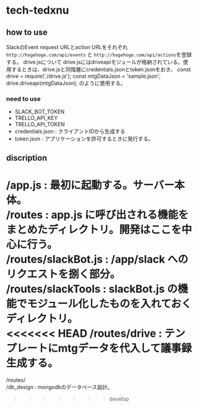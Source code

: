 # tech-tedxnu  
## how to use  
SlackのEvent request URLとaction URLをそれぞれ `http://hogehoge.com/api/events` と `http://hogehoge.com/api/actions`を登録する。
drive.jsについて
drive.jsにはdriveapiモジュールが格納されている。使用するときは、drive.jsと同階層にcredentials.jsonとtoken.jsonをおき、
    const drive = require('./drive.js');
    const mtgDataJson = 'sample.json';
    drive.driveapi(mtgDataJson);
のように使用する。
### need to use  
 - SLACK_BOT_TOKEN
 - TRELLO_API_KEY
 - TRELLO_API_TOKEN
 - credentials.json : クライアントIDから生成する
 - token.json : アプリケーションを許可するときに発行する。
## discription  
/app.js : 最初に起動する。サーバー本体。  
/routes : app.js に呼び出される機能をまとめたディレクトリ。開発はここを中心に行う。  
/routes/slackBot.js : /app/slack へのリクエストを捌く部分。  
/routes/slackTools : slackBot.js の機能でモジュール化したものを入れておくディレクトリ。  
<<<<<<< HEAD
/routes/drive : テンプレートにmtgデータを代入して議事録生成する。
=======
/routes/  
/db_design : mongodbのデータベース設計。
>>>>>>> develop
